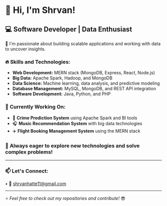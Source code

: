 # 👋 Hi, I'm Shrvan!

## 💻 Software Developer | Data Enthusiast  

🚀 I'm passionate about building scalable applications and working with data to uncover insights.  

### 🔥 **Skills and Technologies:**  
- **Web Development:** MERN stack (MongoDB, Express, React, Node.js)  
- **Big Data:** Apache Spark, Hadoop, and MongoDB  
- **Data Science:** Machine learning, data analysis, and predictive modeling  
- **Database Management:** MySQL, MongoDB, and REST API integration  
- **Software Development:** Java, Python, and PHP  

### 🎯 **Currently Working On:**  
- 🚓 **Crime Prediction System** using Apache Spark and BI tools  
- 🎧 **Music Recommendation System** with big data technologies  
- ✈️ **Flight Booking Management System** using the MERN stack  

### 🌱 **Always eager to explore new technologies and solve complex problems!**  

---

### 📫 **Let's Connect:**  
 • 📧 shrvanhatte11@gmail.com 

---

⭐️ _Feel free to check out my repositories and contribute!_ 😎

